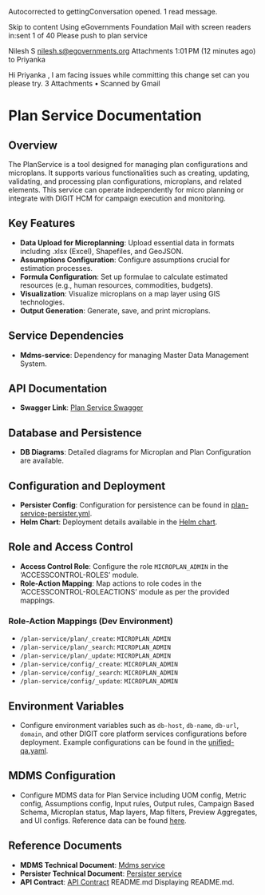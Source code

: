 
Autocorrected to gettingConversation opened. 1 read message.

Skip to content
Using eGovernments Foundation Mail with screen readers
in:sent 
1 of 40
Please push to plan service

Nilesh S <nilesh.s@egovernments.org>
Attachments
1:01 PM (12 minutes ago)
to Priyanka

Hi Priyanka , 
I am facing issues while committing this change set can you please try.
 3 Attachments
  •  Scanned by Gmail
# Plan Service Documentation

## Overview

The PlanService is a tool designed for managing plan configurations and microplans. It supports various functionalities such as creating, updating, validating, and processing plan configurations, microplans, and related elements. This service can operate independently for micro planning or integrate with DIGIT HCM for campaign execution and monitoring.

## Key Features

- **Data Upload for Microplanning**: Upload essential data in formats including .xlsx (Excel), Shapefiles, and GeoJSON.
- **Assumptions Configuration**: Configure assumptions crucial for estimation processes.
- **Formula Configuration**: Set up formulae to calculate estimated resources (e.g., human resources, commodities, budgets).
- **Visualization**: Visualize microplans on a map layer using GIS technologies.
- **Output Generation**: Generate, save, and print microplans.

## Service Dependencies

- **Mdms-service**: Dependency for managing Master Data Management System.

## API Documentation

- **Swagger Link**: [Plan Service Swagger](https://editor.swagger.io/?url=https://raw.githubusercontent.com/egovernments/DIGIT-Specs/grouped-service-contracts/Domain%20Services/Plan%20Service/plan-1.0.0.yaml)

## Database and Persistence

- **DB Diagrams**: Detailed diagrams for Microplan and Plan Configuration are available.

## Configuration and Deployment

- **Persister Config**: Configuration for persistence can be found in [plan-service-persister.yml](https://github.com/egovernments/configs/blob/UNIFIED-QA/health/egov-persister/plan-service-persister.yml).
- **Helm Chart**: Deployment details available in the [Helm chart](https://github.com/egovernments/DIGIT-DevOps/tree/unified-env/deploy-as-code/helm/charts/health-services/plan-service).

## Role and Access Control

- **Access Control Role**: Configure the role `MICROPLAN_ADMIN` in the ‘ACCESSCONTROL-ROLES’ module.
- **Role-Action Mapping**: Map actions to role codes in the ‘ACCESSCONTROL-ROLEACTIONS’ module as per the provided mappings.

### Role-Action Mappings (Dev Environment)

- `/plan-service/plan/_create`: `MICROPLAN_ADMIN`
- `/plan-service/plan/_search`: `MICROPLAN_ADMIN`
- `/plan-service/plan/_update`: `MICROPLAN_ADMIN`
- `/plan-service/config/_create`: `MICROPLAN_ADMIN`
- `/plan-service/config/_search`: `MICROPLAN_ADMIN`
- `/plan-service/config/_update`: `MICROPLAN_ADMIN`

## Environment Variables

- Configure environment variables such as `db-host`, `db-name`, `db-url`, `domain`, and other DIGIT core platform services configurations before deployment. Example configurations can be found in the [unified-qa.yaml](https://github.com/egovernments/DIGIT-DevOps/blob/unified-env/deploy-as-code/helm/environments/unified-qa.yaml).

## MDMS Configuration

- Configure MDMS data for Plan Service including UOM config, Metric config, Assumptions config, Input rules, Output rules, Campaign Based Schema, Microplan status, Map layers, Map filters, Preview Aggregates, and UI configs. Reference data can be found [here](https://github.com/egovernments/egov-mdms-data/tree/UNIFIED-QA/data/mz/health/hcm-microplanning).

## Reference Documents

- **MDMS Technical Document**: [Mdms service](https://core.digit.org/platform/core-services/mdms-master-data-management-service)
- **Persister Technical Document**: [Persister service](https://core.digit.org/platform/core-services/persister-service)
- **API Contract**: [API Contract](https://github.com/egovernments/SANITATION/blob/develop/API-CONTRACTS/pqm/PQM_API_ANOMALY_Contract.yaml)
README.md
Displaying README.md.